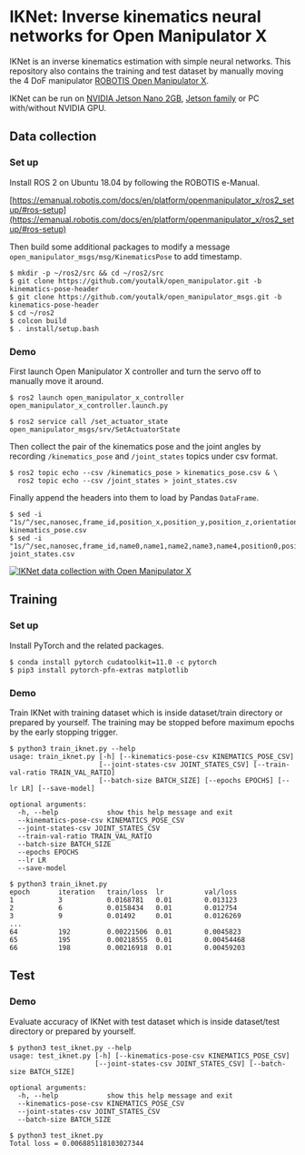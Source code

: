 # IKNet: Inverse kinematics neural networks for Open Manipulator X

IKNet is an inverse kinematics estimation with simple neural networks.
This repository also contains the training and test dataset by manually moving the 4 DoF manipulator [ROBOTIS Open Manipulator X](https://emanual.robotis.com/docs/en/platform/openmanipulator_x/overview/).

IKNet can be run on [NVIDIA Jetson Nano 2GB](https://nvda.ws/2HQcb1Y), [Jetson family](https://developer.nvidia.com/EMBEDDED/Jetson-modules) or PC with/without NVIDIA GPU.

## Data collection

### Set up

Install ROS 2 on Ubuntu 18.04 by following the ROBOTIS e-Manual.

[https://emanual.robotis.com/docs/en/platform/openmanipulator_x/ros2_setup/#ros-setup](https://emanual.robotis.com/docs/en/platform/openmanipulator_x/ros2_setup/#ros-setup)

Then build some additional packages to modify a message `open_manipulator_msgs/msg/KinematicsPose`  to add timestamp.

```shell
$ mkdir -p ~/ros2/src && cd ~/ros2/src
$ git clone https://github.com/youtalk/open_manipulator.git -b kinematics-pose-header
$ git clone https://github.com/youtalk/open_manipulator_msgs.git -b kinematics-pose-header
$ cd ~/ros2
$ colcon build
$ . install/setup.bash
```

### Demo

First launch Open Manipulator X controller and turn the servo off to manually move it around.

```shell
$ ros2 launch open_manipulator_x_controller open_manipulator_x_controller.launch.py
```

```shell
$ ros2 service call /set_actuator_state open_manipulator_msgs/srv/SetActuatorState
```

Then collect the pair of the kinematics pose and the joint angles by recording `/kinematics_pose` and `/joint_states` topics under csv format.

```shell
$ ros2 topic echo --csv /kinematics_pose > kinematics_pose.csv & \
  ros2 topic echo --csv /joint_states > joint_states.csv
```

Finally append the headers into them to load by Pandas `DataFrame`.

```shell
$ sed -i "1s/^/sec,nanosec,frame_id,position_x,position_y,position_z,orientation_x,orientation_y,orientation_z,orientation_w,max_accelerations_scaling_factor,max_velocity_scaling_factor,tolerance\n/" kinematics_pose.csv
$ sed -i "1s/^/sec,nanosec,frame_id,name0,name1,name2,name3,name4,position0,position1,position2,position3,position4,velocity0,velocity1,velocity2,velocity3,velocity4,effort0,effort1,effort2,effort3,effort4\n/" joint_states.csv
```

[![IKNet data collection with Open Manipulator X](https://img.youtube.com/vi/dsHGYwkQ5Ag/0.jpg)](https://www.youtube.com/watch?v=dsHGYwkQ5Ag)

## Training

### Set up

Install PyTorch and the related packages.

```shell
$ conda install pytorch cudatoolkit=11.0 -c pytorch
$ pip3 install pytorch-pfn-extras matplotlib
```

### Demo

Train IKNet with training dataset which is inside dataset/train directory or prepared by yourself.
The training may be stopped before maximum epochs by the early stopping trigger.

```shell
$ python3 train_iknet.py --help
usage: train_iknet.py [-h] [--kinematics-pose-csv KINEMATICS_POSE_CSV]
                      [--joint-states-csv JOINT_STATES_CSV] [--train-val-ratio TRAIN_VAL_RATIO]
                      [--batch-size BATCH_SIZE] [--epochs EPOCHS] [--lr LR] [--save-model]

optional arguments:
  -h, --help            show this help message and exit
  --kinematics-pose-csv KINEMATICS_POSE_CSV
  --joint-states-csv JOINT_STATES_CSV
  --train-val-ratio TRAIN_VAL_RATIO
  --batch-size BATCH_SIZE
  --epochs EPOCHS
  --lr LR
  --save-model

$ python3 train_iknet.py
epoch       iteration   train/loss  lr          val/loss
1           3           0.0168781   0.01        0.013123
2           6           0.0158434   0.01        0.012754
3           9           0.01492     0.01        0.0126269
...
64          192         0.00221506  0.01        0.0045823
65          195         0.00218555  0.01        0.00454468
66          198         0.00216918  0.01        0.00459203
```

## Test

### Demo

Evaluate accuracy of IKNet with test dataset which is inside dataset/test directory or prepared by yourself.

```shell
$ python3 test_iknet.py --help
usage: test_iknet.py [-h] [--kinematics-pose-csv KINEMATICS_POSE_CSV]
                     [--joint-states-csv JOINT_STATES_CSV] [--batch-size BATCH_SIZE]

optional arguments:
  -h, --help            show this help message and exit
  --kinematics-pose-csv KINEMATICS_POSE_CSV
  --joint-states-csv JOINT_STATES_CSV
  --batch-size BATCH_SIZE

$ python3 test_iknet.py
Total loss = 0.006885118103027344
```
